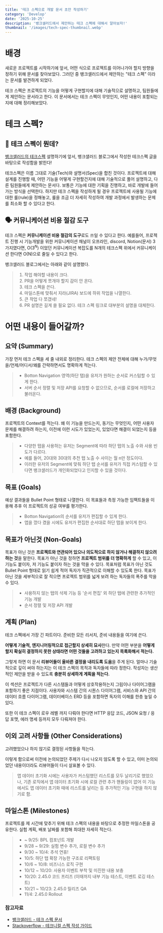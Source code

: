 ```yaml
---
title: '테크 스펙으로 개발 문서 초안 작성하기'
category: 'Develop'
date: '2025-10-25'
description: '뱅크샐러드에서 제안하는 테크 스펙에 대해서 알아보자!'
thumbnail: '/images/tech-spec-thumbnail.webp'
---
```


# 배경

새로운 프로젝트를 시작하기에 앞서, 어떤 식으로 프로젝트를 이어나가야 할지 방향을
정하기 위해 문서를 찾아보았다. 그러던 중 뱅크샐러드에서 제안하는 "테크 스펙"
이라는 문서를 발견하게 되었다.

테크 스펙은 프로젝트의 기능을 어떻게 구현할지에 대해 기술적으로 설명하고,
팀원들에게 제안하는 문서라고 한다. 이 문서에서는 테크 스펙이 무엇인지, 어떤
내용이 포함되는지에 대해 정리해보았다.

# 테크 스펙?

## 🤔 테크 스펙이 뭔데?

[뱅크샐러드의 테크스펙](https://blog.banksalad.com/tech/we-work-by-tech-spec/)
설명하기에 앞서, 뱅크샐러드 블로그에서 작성한 테크스펙 글을 바탕으로 작성함을
밝힌다!

테크스펙은 이름 그대로 기술(Tech)와 설명서(Spec)을 합친 것이다. 프로젝트에 대해
설계를 진행할 때, 어떤 기능을 어떻게 구현할건지에 대해 기술적으로 풀어 설명하고,
다른 팀원들에게 제안하는 문서다. 보통은 기능에 대한 기획을 진행하고, 바로 개발에
들어가는 방식을 선택한다. 하지만 테크 스펙을 작성하게 될 경우 프로젝트에 사용될
기능에 대한 룰(rule)을 정해놓고, 룰을 조금 더 자세히 작성하여 개발 과정에서
발생하는 문제를 최소화 할 수 있다고 한다.

## 🗣️ 커뮤니케이션 비용 절감 도구

테크 스펙은 **커뮤니케이션 비용 절감의 도구**로도 쓰일 수 있다고 한다. 예를들어,
프로젝트 진행 시 기능개발을 위한 커뮤니케이션 채널이 오프라인, discord,
Notion(문서) 3가지였다면, O($3^N$) 이었던 커뮤니케이션 복잡도를 N개의 테크스펙
위에서 커뮤니케이션 한다면 O(N)으로 줄일 수 있다고 한다.

뱅크샐러드 블로그에서는 아래와 같이 설명했다.

> 1. 작업 해야할 내용이 크다.
> 2. PR을 어떻게 쪼개야 할지 감이 안 온다.
> 3. 테크 스펙을 쓴다.
> 4. 마일스톤에 맞춰서 지라(JIRA) 보드에 하위 작업을 나열한다.
> 5. 큰 작업 다 쪼갰네!
> 6. PR 설명은 길게 쓸 필요 없다. 테크 스펙 링크로 대부분의 설명을 대체한다.

# 어떤 내용이 들어갈까?

## 요약 (Summary)

가장 먼저 테크 스펙을 세 줄 내외로 정리한다. 테크 스펙의 제안 전체에 대해
누가/무엇을/언제/어디서/왜를 간략하면서도 명확하게 적는다.

> - Botton Navigation 영역(하단 탭)을 유저가 원하는 순서로 커스텀할 수 있게
>   한다.
> - 서버 순서 정렬 및 저장 API를 요청할 수 없으므로, 순서를 로컬에 저장하고
>   불러온다.

## 배경 (Background)

프로젝트의 Context를 적는다. 왜 이 기능을 만드는지, 동기는 무엇인지, 어떤 사용자
문제를 해결하려 하는지, 이전에 이런 시도가 있었는지, 있었다면 해결이 되었는지
등을 포함한다.

> - 다양한 탭을 사용하는 유저는 Segment에 따라 하단 탭의 노출 수와 사용 빈도가
>   다르다.
> - 예를 들어, 20대와 30대의 추천 탭 노출 수 사이는 월 n만 정도이다.
> - 이러한 유저의 Segment에 맞춰 하단 탭 순서를 유저가 직접 커스텀할 수 있다면
>   뱅크샐러드가 개인화되었다고 인지할 수 있을 것이다.

## 목표 (Goals)

예상 결과들을 Bullet Point 형태로 나열한다. 이 목표들과 측정 가능한 임팩트들을
이용해 추후 이 프로젝트의 성공 여부를 평가한다.

> - Botton Navigation의 순서를 유저가 편집할 수 있게 한다.
> - 앱을 껐다 켰을 시에도 유저가 편집한 순서대로 하단 탭을 보이게 한다.

## 목표가 아닌것 (Non-Goals)

목표가 아닌 것은 **프로젝트와 연관되어 있으나 의도적으로 하지 않거나 해결하지
않으려 하는 것**을 말한다. 목표가 아닌 것을 정하면 **프로젝트 범위를 더
명확하게** 할 수 있고, 이 기능도 붙이자, 저 기능도 붙이자 하는 것을 막을 수
있다. 목표처럼 목표가 아닌 것도 Bullet Point 형태로 읽기 쉽게 적어 독자가
직관적으로 이해할 수 있도록 한다. 목표가 아닌 것을 세부적으로 잘 적으면 프로젝트
범위를 넓게 보려 하는 독자들의 폭주를 막을 수 있다.

> - 사용하지 않는 탭의 삭제 기능 등 '순서 편집' 외 하단 탭에 관련한 추가적인
>   기능 개발
> - 순서 정렬 및 저장 API 개발

## 계획 (Plan)

테크 스펙에서 가장 긴 파트이다. 준비한 모든 리서치, 준비 내용들을 여기에 쓴다.

**어떻게 기술적, 엔지니어링적으로 접근할지 상세히 묘사**한다. 만약 어떤 부분을
**어떻게 할지 확실히 결정하지 못한 상태라면 어떤 것들을 고려하고 있는지
목록화해서 적는다.**

그렇게 하면 이 문서 **리뷰어들이 올바른 결정을 내리도록 도움**을 주게 된다.
얼마나 기술적으로 깊이 써야 하는지는 이 테크 스펙의 목적과 독자들에 따라 정한다.
작성자는 생산적인 제안을 받을 수 있도록 **충분히 상세하게 계획을 적는다.**

이 섹션은 프로젝트가 다른 시스템들과 어떻게 상호작용하는지 그림이나 다이어그램을
포함하기 좋은 지점이다. 사용자와 시스템 간의 시퀀스 다이어그램, 서비스와 API
간의 데이터 흐름 다이어그램, 데이터베이스 ERD 등을 포함하면 독자의 이해를 한층
높일 수 있다.

또한 이 테크 스펙이 로우 레벨 까지 다뤄야 한다면 HTTP 응답 코드, JSON 요청 /
응답 포맷, 에러 명세 등까지 모두 다뤄져야 한다.

## 이외 고려 사항들 (Other Considerations)

고려했었으나 하지 않기로 결정된 사항들을 적는다.

이렇게 함으로써 이전에 논의되었던 주제가 다시 나오지 않도록 할 수 있고, 이미
논의되었던 내용이더라도 리뷰어들이 다시 살표볼 수 있다.

> 앱 데이터 초기화 시에는 사용자가 커스텀했던 리스트를 모두 날리기로 했었으나,
> 기존 로직에서 앱 데이터 초기화 시에 로컬 관련 추가 핸들링이 없어 이 기능에서도
> 앱 데이터 초기화 때에 리스트를 날리는 등 추가적인 기능 구현을 하지 않기로 함.

## 마일스톤 (Milestones)

프로젝트를 제 시간에 맞추기 위해 테크 스펙의 내용을 바탕으로 추정한 마일스톤을
공유한다. 실험 계획, 배포 날짜를 포함해 최대한 자세히 적는다.

> - ~ 9/25: BPL 컴포넌트 개발
> - 9/28 ~ 9/29: 실험 변수 추가, 로컬 변수 추가
> - 9/30 ~ 10/4: 추석 연휴!
> - 10/5: 하단 탭 확장 가능한 구조로 리팩토링
> - 10/6 ~ 10/8: 비즈니스 로직 구현
> - 10/12 ~ 10/20: 사용자 이벤트 부착 및 미진한 내용 보충
> - 10/20: 2.45.0 코드 프리즈 (이때까지 내부 기능 테스트, 이벤트 로깅 테스트)
> - 10/21 ~ 10/23: 2.45.0 릴리즈 QA
> - 11/4: 2.45.0 Rollout

### 참고자료

- [뱅크샐러드 - 테크 스펙 문서](https://blog.banksalad.com/tech/we-work-by-tech-spec/)
- [Stackoverflow - 테크니컬 스펙 작성 가이드](https://stackoverflow.blog/2020/04/06/a-practical-guide-to-writing-technical-specs/)
